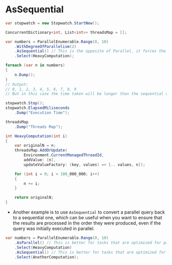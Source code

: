 # AsSequential

```csharp
var stopwatch = new Stopwatch.StartNew();

ConcurrentDictionary<int, List<int>> threadsMap = [];

var numbers = ParallelEnumerable.Range(0, 10)
    .WithDegreeOfParallelism(2)
    .AsSequential() // This is the opposite of Parallel, it forces the query to be executed sequentially
    .Select(HeavyComputation);

foreach (var n in numbers)
{
    n.Dump();
}
// Output:
// 0, 1, 2, 3, 4, 5, 6, 7, 8, 9
// But in this case the time taken will be longer than the sequential version because it is executed in parallel but then forced to be sequential.

stopwatch.Stop();
stopwatch.ElapsedMiliseconds
    .Dump("Execution Time");

threadsMap
    .Dump("Threads Map");

int HeavyComputation(int i)
{
    var originalN = n;
    threadsMap.AddOrUpdate(
        Environment.CurrentManagedThreadId,
        addValue: [n],
        updateValueFactory: (key, values) => [.. values, n]);

    for (int i = 0; i < 100_000_000; i++)
    {
        n += i;
    }

    return originalN;
}
```

- Another example is to use `AsSequential` to convert a parallel query back to a sequential one, which can be useful when you want to ensure that the results are processed in the order they were produced, even if the query was initially executed in parallel.

```csharp
var numbers = ParallelEnumerable.Range(0, 10)
    .AsParallel() // This is better for tasks that are optimized for parallel execution, eg: CPU-bound tasks like complex calculations
    .Select(HeavyComputation)
    .AsSequential() // This is better for tasks that are optimized for sequential execution, eg: IO-bound tasks like database queries
    .Select(AnotherComputation);
```
